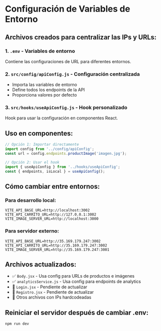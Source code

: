 # Configuración de Variables de Entorno

## Archivos creados para centralizar las IPs y URLs:

### 1. `.env` - Variables de entorno
Contiene las configuraciones de URL para diferentes entornos.

### 2. `src/config/apiConfig.js` - Configuración centralizada
- Importa las variables de entorno
- Define todos los endpoints de la API
- Proporciona valores por defecto

### 3. `src/hooks/useApiConfig.js` - Hook personalizado
Hook para usar la configuración en componentes React.

## Uso en componentes:

```javascript
// Opción 1: Importar directamente
import config from '../config/apiConfig';
const url = config.endpoints.productImage('imagen.jpg');

// Opción 2: Usar el hook
import { useApiConfig } from '../hooks/useApiConfig';
const { endpoints, isLocal } = useApiConfig();
```

## Cómo cambiar entre entornos:

### Para desarrollo local:
```env
VITE_API_BASE_URL=http://localhost:3002
VITE_API_CARRITO_URL=http://127.0.0.1:3002
VITE_IMAGE_SERVER_URL=http://localhost:3000
```

### Para servidor externo:
```env
VITE_API_BASE_URL=http://35.169.179.247:3002
VITE_API_CARRITO_URL=http://35.169.179.247:3002
VITE_IMAGE_SERVER_URL=http://35.169.179.247:3001
```

## Archivos actualizados:

- ✅ `Body.jsx` - Usa config para URLs de productos e imágenes
- ✅ `analyticsService.js` - Usa config para endpoints de analytics
- 🔄 `Login.jsx` - Pendiente de actualizar
- 🔄 `Registro.jsx` - Pendiente de actualizar
- 🔄 Otros archivos con IPs hardcodeadas

## Reiniciar el servidor después de cambiar .env:
```bash
npm run dev
```
